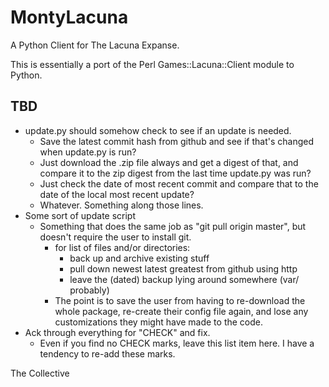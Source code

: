MontyLacuna
===========

A Python Client for The Lacuna Expanse.


This is essentially a port of the Perl Games::Lacuna::Client module to Python.  

## TBD
- update.py should somehow check to see if an update is needed.
  - Save the latest commit hash from github and see if that's changed when update.py is 
    run?
  - Just download the .zip file always and get a digest of that, and compare it to the zip 
    digest from the last time update.py was run?
  - Just check the date of most recent commit and compare that to the date of the local 
    most recent update?
  - Whatever.  Something along those lines.
- Some sort of update script
    - Something that does the same job as "git pull origin master", but doesn't require 
      the user to install git.
        - for list of files and/or directories:
            - back up and archive existing stuff
            - pull down newest latest greatest from github using http
            - leave the (dated) backup lying around somewhere (var/ probably)
        - The point is to save the user from having to re-download the whole package, 
          re-create their config file again, and lose any customizations they might have 
          made to the code.
- Ack through everything for "CHECK" and fix.
  - Even if you find no CHECK marks, leave this list item here.  I have a tendency to 
    re-add these marks.



The Collective

